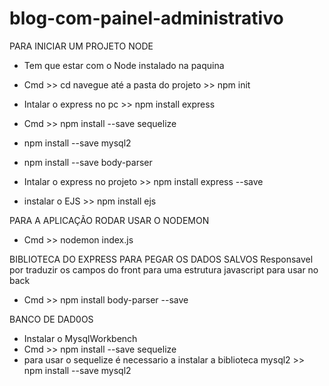 # blog-com-painel-administrativo

PARA INICIAR UM PROJETO NODE 
- Tem que estar com o Node instalado na paquina 
- Cmd >> cd navegue até a pasta do projeto >> npm init

- Intalar o express no pc >> npm install express
- Cmd >> npm install --save sequelize
- npm install --save mysql2
- npm install --save body-parser
- Intalar o express no projeto >> npm install express --save
- instalar o EJS >> npm install ejs


PARA A APLICAÇÃO RODAR USAR O NODEMON
- Cmd >> nodemon index.js

BIBLIOTECA DO EXPRESS PARA PEGAR OS DADOS SALVOS 
Responsavel por traduzir os campos do front para uma estrutura javascript para usar no back
- Cmd >> npm install body-parser --save

BANCO DE DAD0OS
 - Instalar o MysqlWorkbench 
 - Cmd >> npm install --save sequelize
 - para usar o sequelize é necessario a instalar a biblioteca mysql2 >> npm install --save mysql2